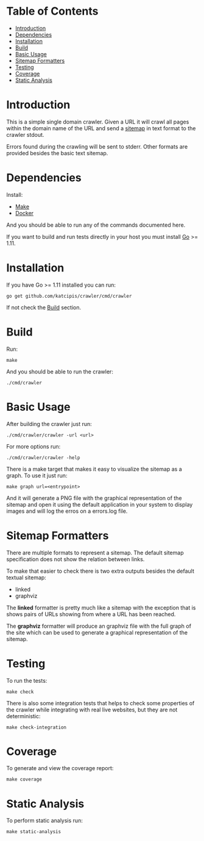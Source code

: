 <!-- mdtocstart -->

# Table of Contents

- [Introduction](#introduction)
- [Dependencies](#dependencies)
- [Installation](#installation)
- [Build](#build)
- [Basic Usage](#basic-usage)
- [Sitemap Formatters](#sitemap-formatters)
- [Testing](#testing)
- [Coverage](#coverage)
- [Static Analysis](#static-analysis)

<!-- mdtocend -->

# Introduction

This is a simple single domain crawler.
Given a URL it will crawl all pages within the domain name of the URL
and send a [sitemap](https://www.sitemaps.org/protocol.html)
in text format to the crawler stdout.

Errors found during the crawling will be sent to stderr.
Other formats are provided besides the basic text sitemap.


# Dependencies

Install:

* [Make](https://www.gnu.org/software/make/)
* [Docker](https://www.docker.com/)

And you should be able to run any of the commands documented here.

If you want to build and run tests directly in your host you
must install [Go](https://golang.org/) >= 1.11.


# Installation

If you have Go >= 1.11 installed you can run:

```
go get github.com/katcipis/crawler/cmd/crawler
```

If not check the [Build](#build) section.


# Build

Run:

```
make
```

And you should be able to run the crawler:

```
./cmd/crawler
```


# Basic Usage

After building the crawler just run:

```
./cmd/crawler/crawler -url <url>
```


For more options run:

```
./cmd/crawler/crawler -help
```

There is a make target that makes it easy to visualize the sitemap
as a graph. To use it just run:

```
make graph url=<entrypoint>
```

And it will generate a PNG file with the graphical representation
of the sitemap and open it using the default application in your
system to display images and will log the erros on a errors.log file.


# Sitemap Formatters

There are multiple formats to represent a sitemap. The default
sitemap specification does not show the relation between links.

To make that easier to check there is two extra outputs besides
the default textual sitemap:

* linked
* graphviz

The **linked** formatter is pretty much like a sitemap with the
exception that is shows pairs of URLs showing from where a URL
has been reached.

The **graphviz** formatter will produce an graphviz file with
the full graph of the site which can be used to generate
a graphical representation of the sitemap.


# Testing

To run the tests:

```
make check
```

There is also some integration tests that helps to check some
properties of the crawler while integrating with real live
websites, but they are not deterministic:

```
make check-integration
```

# Coverage

To generate and view the coverage report:

```
make coverage
```

# Static Analysis

To perform static analysis run:

```
make static-analysis
```
